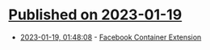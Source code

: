# [Published on 2023-01-19](index.md)

* [2023-01-19, 01:48:08](https://news.ycombinator.com/item?id=34435745) - [Facebook Container Extension](https://addons.mozilla.org/en-US/firefox/addon/facebook-container/)
